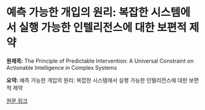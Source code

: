 # 예측 가능한 개입의 원리: 복잡한 시스템에서 실행 가능한 인텔리전스에 대한 보편적 제약

**원제목:** The Principle of Predictable Intervention: A Universal Constraint on Actionable Intelligence in Complex Systems

**요약:** 예측 가능한 개입의 원리: 복잡한 시스템에서 실행 가능한 인텔리전스에 대한 보편적 제약

[원문 링크](https://scholar.google.com/scholar_url?url=https://philarchive.org/archive/LIUTPO-20&hl=ko&sa=X&d=932758327877438001&ei=Gk53aJTHGe2rieoPmpfH4AY&scisig=AAZF9b9QJrdboFIQv894yvfmKqOd&oi=scholaralrt&hist=BNQUaiIAAAAJ:17158378280919032469:AAZF9b9t4Icu6fuM2tSVCh97wJn6&html=&pos=7&folt=kw-top)
